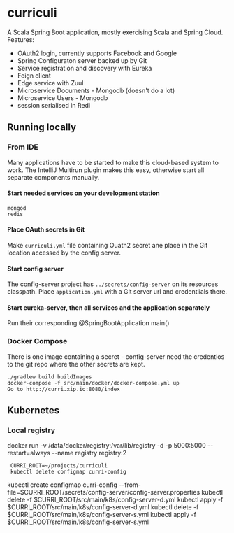 # curriculi

A Scala Spring Boot application, mostly exercising Scala and Spring Cloud. Features:
- OAuth2 login, currently supports Facebook and Google
- Spring Configuraton server backed up by Git
- Service registration and discovery with Eureka
- Feign client
- Edge service with Zuul
- Microservice Documents - Mongodb (doesn't do a lot)
- Microservice Users - Mongodb
- session serialised in Redi

## Running locally

### From IDE 

Many applications have to be started to make this cloud-based system to work.
The IntelliJ Multirun plugin makes this easy, otherwise start all separate components 
manually.
#### Start needed services on your development station
	mongod
	redis
#### Place OAuth secrets in Git
Make `curriculi.yml` file containing Ouath2 secret ane place in the Git location accessed by 
the config server.
#### Start config server
The config-server project has `../secrets/config-server` on its resources classpath. 
Place `application.yml` with a Git server url and credentiials there.
#### Start eureka-server, then all services and the application separately
Run their corresponding @SpringBootApplication main()

### Docker Compose

There is one image containing a secret - config-server need the credentios to the git repo where the other 
secrets are kept.

    ./gradlew build buildImages
    docker-compose -f src/main/docker/docker-compose.yml up
    Go to http://curri.xip.io:8080/index
    
## Kubernetes

### Local registry
   docker run -v /data/docker/registry:/var/lib/registry -d -p 5000:5000 --restart=always --name registry registry:2

	 CURRI_ROOT=~/projects/curriculi
	 kubectl delete configmap curri-config
   kubectl create configmap curri-config --from-file=$CURRI_ROOT/secrets/config-server/config-server.properties
   kubectl delete -f $CURRI_ROOT/src/main/k8s/config-server-d.yml
   kubectl apply -f $CURRI_ROOT/src/main/k8s/config-server-d.yml
   kubectl delete -f $CURRI_ROOT/src/main/k8s/config-server-s.yml
   kubectl apply -f $CURRI_ROOT/src/main/k8s/config-server-s.yml
